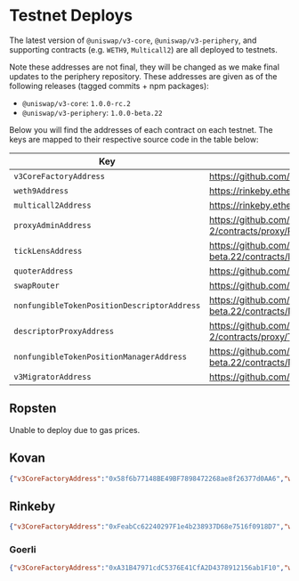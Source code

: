 # Testnet Deploys

The latest version of `@uniswap/v3-core`, `@uniswap/v3-periphery`, and supporting contracts (e.g. `WETH9`, `Multicall2`)
are all deployed to testnets.

Note these addresses are not final, they will be changed as we make final updates to the periphery repository. These
addresses are given as of the following releases (tagged commits + npm packages):

- `@uniswap/v3-core`: `1.0.0-rc.2`
- `@uniswap/v3-periphery`: `1.0.0-beta.22`

Below you will find the addresses of each contract on each testnet. The keys are mapped to their respective source code
in the table below:

| Key                                         | Source Code                                                                                                                   |
| ------------------------------------------- | ----------------------------------------------------------------------------------------------------------------------------- |
| `v3CoreFactoryAddress`                      | https://github.com/Uniswap/uniswap-v3-core/blob/v1.0.0-rc.2/contracts/UniswapV3Factory.sol                                    |
| `weth9Address`                              | https://rinkeby.etherscan.io/address/0xc778417E063141139Fce010982780140Aa0cD5Ab#code                                          |
| `multicall2Address`                         | https://rinkeby.etherscan.io/address/0x5BA1e12693Dc8F9c48aAD8770482f4739bEeD696#code                                          |
| `proxyAdminAddress`                         | https://github.com/OpenZeppelin/openzeppelin-contracts/blob/v3.4.1-solc-0.7-2/contracts/proxy/ProxyAdmin.sol                  |
| `tickLensAddress`                           | https://github.com/Uniswap/uniswap-v3-periphery/blob/v1.0.0-beta.22/contracts/lens/TickLens.sol                               |
| `quoterAddress`                             | https://github.com/Uniswap/uniswap-v3-periphery/blob/v1.0.0-beta.22/contracts/lens/Quoter.sol                                 |
| `swapRouter`                                | https://github.com/Uniswap/uniswap-v3-periphery/blob/v1.0.0-beta.22/contracts/SwapRouter.sol                                  |
| `nonfungibleTokenPositionDescriptorAddress` | https://github.com/Uniswap/uniswap-v3-periphery/blob/v1.0.0-beta.22/contracts/NonfungibleTokenPositionDescriptor.sol          |
| `descriptorProxyAddress`                    | https://github.com/OpenZeppelin/openzeppelin-contracts/blob/v3.4.1-solc-0.7-2/contracts/proxy/TransparentUpgradeableProxy.sol |
| `nonfungibleTokenPositionManagerAddress`    | https://github.com/Uniswap/uniswap-v3-periphery/blob/v1.0.0-beta.22/contracts/NonfungiblePositionManager.sol                  |
| `v3MigratorAddress`                         | https://github.com/Uniswap/uniswap-v3-periphery/blob/v1.0.0-beta.22/contracts/V3Migrator.sol                                  |

## Ropsten

Unable to deploy due to gas prices.

## Kovan

```json
{"v3CoreFactoryAddress":"0x58f6b77148BE49BF7898472268ae8f26377d0AA6","weth9Address":"0xd0A1E359811322d97991E03f863a0C30C2cF029C","multicall2Address":"0x5BA1e12693Dc8F9c48aAD8770482f4739bEeD696","proxyAdminAddress":"0xeb86f5BE368c3C5e562f7eA1470ACC431d30fB0C","tickLensAddress":"0xB79bDE60fc227217f4EE2102dC93fa1264E33DaB","quoterAddress":"0x865F20efC14A5186bF985aD42c64f5e71C055376","swapRouter":"0x1988F2e49A72C4D73961C7f4Bb896819d3d2F6a3","nonfungibleTokenPositionDescriptorAddress":"0x40b8b8657d756D163e1255B78419bD8bCC14dCB3","descriptorProxyAddress":"0x49A6d0854B0fF95065f0dA247b8a2d440D92D2c7","nonfungibleTokenPositionManagerAddress":"0xA31B47971cdC5376E41CfA2D4378912156ab1F10","v3MigratorAddress":"0xFeabCc62240297F1e4b238937D68e7516f0918D7"}
```

## Rinkeby

```json
{"v3CoreFactoryAddress":"0xFeabCc62240297F1e4b238937D68e7516f0918D7","weth9Address":"0xc778417E063141139Fce010982780140Aa0cD5Ab","multicall2Address":"0x5BA1e12693Dc8F9c48aAD8770482f4739bEeD696","proxyAdminAddress":"0x80AacDBEe92DC1c2Fbaa261Fb369696AF1AD9f98","tickLensAddress":"0x3d137e860008BaF6d1c063158e5ec0baBbcFefF8","quoterAddress":"0x91a64CCaead471caFF912314E466D9CF7C55E0E8","swapRouter":"0x273Edaa13C845F605b5886Dd66C89AB497A6B17b","nonfungibleTokenPositionDescriptorAddress":"0x0Fb45B7E5e306fdE29602dE0a0FA2bE088d04899","descriptorProxyAddress":"0xd6852c52B9c97cBfb7e79B6ab4407AA20Ba31439","nonfungibleTokenPositionManagerAddress":"0x2F9e608FD881861B8916257B76613Cb22EE0652c","v3MigratorAddress":"0x03782388516e94FcD4c18666303601A12Aa729Ea"}
```

### Goerli

```json
{"v3CoreFactoryAddress":"0xA31B47971cdC5376E41CfA2D4378912156ab1F10","weth9Address":"0xB4FBF271143F4FBf7B91A5ded31805e42b2208d6","multicall2Address":"0x5BA1e12693Dc8F9c48aAD8770482f4739bEeD696","proxyAdminAddress":"0xFeabCc62240297F1e4b238937D68e7516f0918D7","tickLensAddress":"0x80AacDBEe92DC1c2Fbaa261Fb369696AF1AD9f98","quoterAddress":"0x3d137e860008BaF6d1c063158e5ec0baBbcFefF8","swapRouter":"0x91a64CCaead471caFF912314E466D9CF7C55E0E8","nonfungibleTokenPositionDescriptorAddress":"0x273Edaa13C845F605b5886Dd66C89AB497A6B17b","descriptorProxyAddress":"0x0Fb45B7E5e306fdE29602dE0a0FA2bE088d04899","nonfungibleTokenPositionManagerAddress":"0xd6852c52B9c97cBfb7e79B6ab4407AA20Ba31439","v3MigratorAddress":"0x2F9e608FD881861B8916257B76613Cb22EE0652c"}
```
